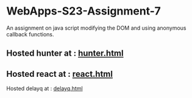 # WebApps-S23-Assignment-7

An assignment on java script modifying the DOM and using anonymous callback functions.

Hosted hunter at : [hunter.html](https://44-563-web-apps-s23.github.io/44563-webapps-s23-assignment7-Jagadishgollapalli/hunter.html)
---
Hosted react at : [react.html](https://44-563-web-apps-s23.github.io/44563-webapps-s23-assignment7-Jagadishgollapalli/react.html)
---
Hosted delayq at : [delayq.html](https://44-563-web-apps-s23.github.io/44563-webapps-s23-assignment7-Jagadishgollapalli/delayq.html)